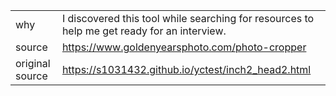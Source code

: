 |||
|---|---|
|why|I discovered this tool while searching for resources to help me get ready for an interview.|
|source|https://www.goldenyearsphoto.com/photo-cropper|
|original source|https://s1031432.github.io/yctest/inch2_head2.html|